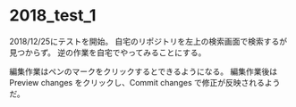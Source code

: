 # 2018_test_1
2018/12/25にテストを開始。
自宅のリポジトリを左上の検索画面で検索するが見つからず。
逆の作業を自宅でやってみることにする。

編集作業はペンのマークをクリックするとできるようになる。
編集作業後はPreview changes をクリックし、Commit changes で修正が反映されるようだ。
